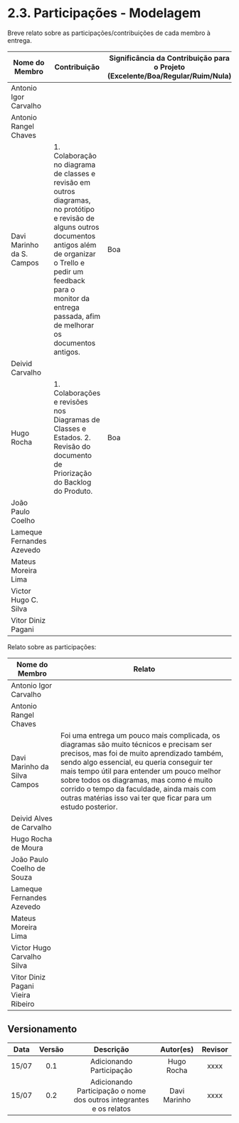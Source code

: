 # 2.3. Participações - Modelagem

Breve relato sobre as participações/contribuições de cada membro à entrega. 

| Nome do Membro            | Contribuição                                                                                                                                                                                                                                                                               | Significância da Contribuição para o Projeto (Excelente/Boa/Regular/Ruim/Nula) |
| ------------------------- | ------------------------------------------------------------------------------------------------------------------------------------------------------------------------------------------------------------------------------------------------------------------------------------------ | ------------------------------------------------------------------------------ |
| Antonio Igor Carvalho     | | |
| Antonio Rangel Chaves     | | |
| Davi Marinho da S. Campos | 1. Colaboração no diagrama de classes e revisão em outros diagramas, no protótipo e revisão de alguns outros documentos antigos além de organizar o Trello e pedir um feedback para o monitor da entrega passada, afim de melhorar os documentos antigos. | Boa |
| Deivid Carvalho           | | |
| Hugo Rocha  |  1. Colaborações e revisões nos Diagramas de Classes e Estados. 2. Revisão do documento de Priorização do Backlog do Produto. | Boa |
| João Paulo Coelho         | | |
| Lameque Fernandes Azevedo | | |
| Mateus Moreira Lima       | | |
| Victor Hugo C. Silva      | | |
| Vitor Diniz Pagani        | | |


Relato sobre as participações:

| Nome do Membro                    | Relato                                                                                                                                                                                                                                                                                                                                                                                                                                                                                                                                                                                                                                                                                                                                      |
| --------------------------------- | ------------------------------------------------------------------------------------------------------------------------------------------------------------------------------------------------------------------------------------------------------------------------------------------------------------------------------------------------------------------------------------------------------------------------------------------------------------------------------------------------------------------------------------------------------------------------------------------------------------------------------------------------------------------------------------------------------------------------------------------- |
| Antonio Igor Carvalho             | |
| Antonio Rangel Chaves             | |
| Davi Marinho da Silva Campos      | Foi uma entrega um pouco mais complicada, os diagramas são muito técnicos e precisam ser precisos, mas foi de muito aprendizado também, sendo algo essencial, eu queria conseguir ter mais tempo útil para entender um pouco melhor sobre todos os diagramas, mas como é muito corrido o tempo da faculdade, ainda mais com outras matérias isso vai ter que ficar para um estudo posterior. |
| Deivid Alves de Carvalho          | |
| Hugo Rocha de Moura               | |
| João Paulo Coelho de Souza        | |
| Lameque Fernandes Azevedo         | |
| Mateus Moreira Lima               | |
| Victor Hugo Carvalho Silva        | |
| Vitor Diniz Pagani Vieira Ribeiro | |


## Versionamento

| Data |Versão| Descrição | Autor(es) | Revisor |
|:----:|:----:|:---------:|:-----:|:-----:|
| 15/07 |  0.1 | Adicionando Participação | Hugo Rocha | xxxx |
| 15/07 |  0.2 | Adicionando Participação o nome dos outros integrantes e os relatos | Davi Marinho | xxxx |